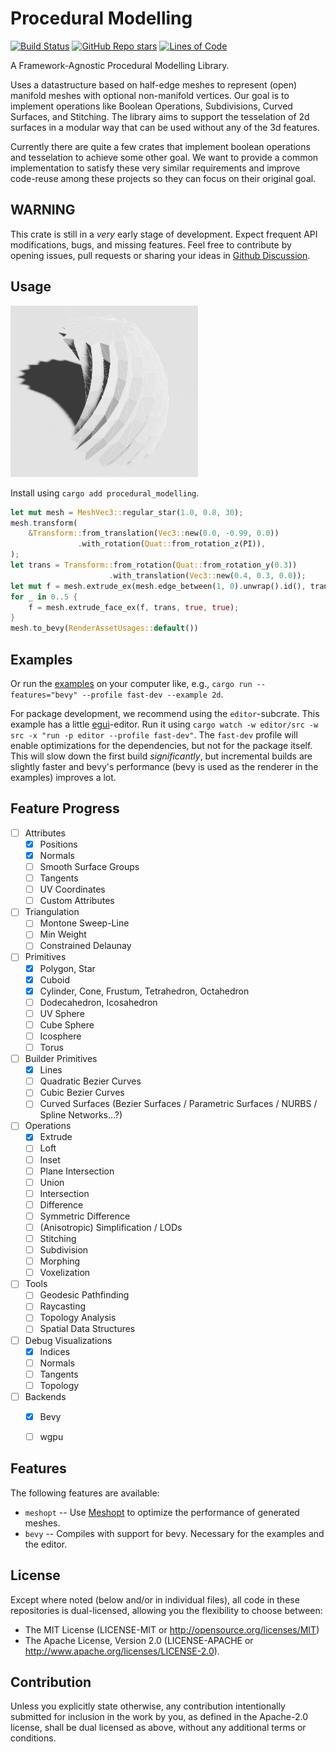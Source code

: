 # Procedural Modelling

<!-- 
[![Documentation](https://docs.rs/procedural_modelling/badge.svg)](https://docs.rs/procedural_modelling)
[![crates.io](https://img.shields.io/crates/v/procedural_modelling)](https://crates.io/crates/procedural_modelling) 
[![Downloads](https://img.shields.io/crates/d/procedural_modelling)](https://crates.io/crates/procedural_modelling)
[![License](https://img.shields.io/crates/l/procedural_modelling)](https://bevyengine.org/learn/quick-start/plugin-development/#licensing)
-->
[![Build Status](https://github.com/bevy-procedural/modelling/actions/workflows/rust.yml/badge.svg)](https://github.com/bevy-procedural/modelling/actions)
[![GitHub Repo stars](https://img.shields.io/github/stars/bevy-procedural/modelling)](https://github.com/bevy-procedural/modelling)
[![Lines of Code](https://tokei.rs/b1/github/bevy-procedural/modelling)](https://github.com/bevy-procedural/modelling)

A Framework-Agnostic Procedural Modelling Library.

Uses a datastructure based on half-edge meshes to represent (open) manifold meshes with optional non-manifold vertices. Our goal is to implement operations like Boolean Operations, Subdivisions, Curved Surfaces, and Stitching. The library aims to support the tesselation of 2d surfaces in a modular way that can be used without any of the 3d features.

Currently there are quite a few crates that implement boolean operations and tesselation to achieve some other goal. We want to provide a common implementation to satisfy these very similar requirements and improve code-reuse among these projects so they can focus on their original goal.


## WARNING

This crate is still in a _very_ early stage of development. Expect frequent API modifications, bugs, and missing features. Feel free to contribute by opening issues, pull requests or sharing your ideas in [Github Discussion](https://github.com/bevy-procedural/modelling/discussions).


## Usage

<img src="assets/demo.png" alt="drawing" width="300"/>

Install using `cargo add procedural_modelling`.

```rs
let mut mesh = MeshVec3::regular_star(1.0, 0.8, 30);
mesh.transform(
    &Transform::from_translation(Vec3::new(0.0, -0.99, 0.0))
               .with_rotation(Quat::from_rotation_z(PI)),
);
let trans = Transform::from_rotation(Quat::from_rotation_y(0.3))
                      .with_translation(Vec3::new(0.4, 0.3, 0.0));
let mut f = mesh.extrude_ex(mesh.edge_between(1, 0).unwrap().id(), trans, true, true);
for _ in 0..5 {
    f = mesh.extrude_face_ex(f, trans, true, true);
}
mesh.to_bevy(RenderAssetUsages::default())
```

## Examples 

<!--
Try the live examples!
 * [2d](https://bevy-procedural.org/examples/modelling/2d)
 * [3d](https://bevy-procedural.org/examples/modelling/3d)
-->

Or run the [examples](https://github.com/bevy-procedural/modelling/tree/main/examples) on your computer like, e.g., `cargo run --features="bevy" --profile fast-dev --example 2d`.

For package development, we recommend using the `editor`-subcrate. This example has a little [egui](https://github.com/jakobhellermann/bevy-inspector-egui/)-editor. Run it using `cargo watch -w editor/src -w src -x "run -p editor --profile fast-dev"`. The `fast-dev` profile will enable optimizations for the dependencies, but not for the package itself. This will slow down the first build _significantly_, but incremental builds are slightly faster and bevy's performance (bevy is used as the renderer in the examples) improves a lot.


## Feature Progress

- [ ] Attributes
  - [x] Positions
  - [x] Normals
  - [ ] Smooth Surface Groups
  - [ ] Tangents
  - [ ] UV Coordinates
  - [ ] Custom Attributes
- [ ] Triangulation
  - [ ] Montone Sweep-Line
  - [ ] Min Weight
  - [ ] Constrained Delaunay
- [ ] Primitives
  - [x] Polygon, Star
  - [x] Cuboid
  - [x] Cylinder, Cone, Frustum, Tetrahedron, Octahedron
  - [ ] Dodecahedron, Icosahedron
  - [ ] UV Sphere
  - [ ] Cube Sphere
  - [ ] Icosphere
  - [ ] Torus
- [ ] Builder Primitives
  - [x] Lines
  - [ ] Quadratic Bezier Curves
  - [ ] Cubic Bezier Curves
  - [ ] Curved Surfaces (Bezier Surfaces / Parametric Surfaces / NURBS / Spline Networks...?)
- [ ] Operations   
  - [x] Extrude 
  - [ ] Loft
  - [ ] Inset
  - [ ] Plane Intersection
  - [ ] Union
  - [ ] Intersection
  - [ ] Difference
  - [ ] Symmetric Difference
  - [ ] (Anisotropic) Simplification / LODs
  - [ ] Stitching
  - [ ] Subdivision
  - [ ] Morphing
  - [ ] Voxelization
- [ ] Tools
  - [ ] Geodesic Pathfinding
  - [ ] Raycasting
  - [ ] Topology Analysis
  - [ ] Spatial Data Structures
- [ ] Debug Visualizations
  - [x] Indices
  - [ ] Normals
  - [ ] Tangents
  - [ ] Topology
- [ ] Backends
  - [x] Bevy
  - [ ] wgpu



## Features

The following features are available:

* `meshopt` -- Use [Meshopt](https://github.com/gwihlidal/meshopt-rs) to optimize the performance of generated meshes. 
* `bevy` -- Compiles with support for bevy. Necessary for the examples and the editor.


## License

Except where noted (below and/or in individual files), all code in these repositories is dual-licensed, allowing you the flexibility to choose between:

 - The MIT License (LICENSE-MIT or http://opensource.org/licenses/MIT)
 - The Apache License, Version 2.0 (LICENSE-APACHE or http://www.apache.org/licenses/LICENSE-2.0).


## Contribution

Unless you explicitly state otherwise, any contribution intentionally submitted for inclusion in the work by you, as defined in the Apache-2.0 license, shall be dual licensed as above, without any additional terms or conditions.
